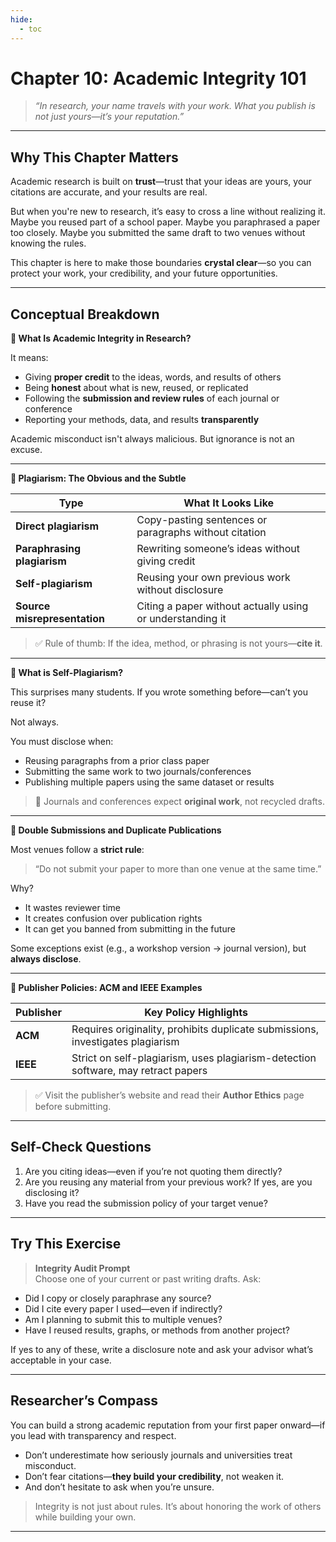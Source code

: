 ```yaml
---
hide:
  - toc
---
```


# Chapter 10: Academic Integrity 101

> *“In research, your name travels with your work. What you publish is not just yours—it’s your reputation.”*

---

## Why This Chapter Matters

Academic research is built on **trust**—trust that your ideas are yours, your citations are accurate, and your results are real.

But when you're new to research, it’s easy to cross a line without realizing it. Maybe you reused part of a school paper. Maybe you paraphrased a paper too closely. Maybe you submitted the same draft to two venues without knowing the rules.

This chapter is here to make those boundaries **crystal clear**—so you can protect your work, your credibility, and your future opportunities.

---

## Conceptual Breakdown

**🔹 What Is Academic Integrity in Research?**

It means:

- Giving **proper credit** to the ideas, words, and results of others  
- Being **honest** about what is new, reused, or replicated  
- Following the **submission and review rules** of each journal or conference  
- Reporting your methods, data, and results **transparently**

Academic misconduct isn't always malicious. But ignorance is not an excuse.  

---

**🔹 Plagiarism: The Obvious and the Subtle**

| Type                  | What It Looks Like                                                   |
|-----------------------|----------------------------------------------------------------------|
| **Direct plagiarism** | Copy-pasting sentences or paragraphs without citation                |
| **Paraphrasing plagiarism** | Rewriting someone’s ideas without giving credit            |
| **Self-plagiarism**   | Reusing your own previous work without disclosure                    |
| **Source misrepresentation** | Citing a paper without actually using or understanding it |

> ✅ Rule of thumb: If the idea, method, or phrasing is not yours—**cite it**.

---

**🔹 What is Self-Plagiarism?**

This surprises many students. If you wrote something before—can’t you reuse it?

Not always.

You must disclose when:

- Reusing paragraphs from a prior class paper  
- Submitting the same work to two journals/conferences  
- Publishing multiple papers using the same dataset or results

> 📌 Journals and conferences expect **original work**, not recycled drafts.

---

**🔹 Double Submissions and Duplicate Publications**

Most venues follow a **strict rule**:  
> “Do not submit your paper to more than one venue at the same time.”

Why?

- It wastes reviewer time  
- It creates confusion over publication rights  
- It can get you banned from submitting in the future

Some exceptions exist (e.g., a workshop version → journal version), but **always disclose**.

---

**🔹 Publisher Policies: ACM and IEEE Examples**

| Publisher | Key Policy Highlights                                                                 |
|-----------|----------------------------------------------------------------------------------------|
| **ACM**   | Requires originality, prohibits duplicate submissions, investigates plagiarism        |
| **IEEE**  | Strict on self-plagiarism, uses plagiarism-detection software, may retract papers     |

> ✅ Visit the publisher’s website and read their **Author Ethics** page before submitting.

---

## Self-Check Questions

1. Are you citing ideas—even if you’re not quoting them directly?
2. Are you reusing any material from your previous work? If yes, are you disclosing it?
3. Have you read the submission policy of your target venue?

---

## Try This Exercise

> **Integrity Audit Prompt**  
> Choose one of your current or past writing drafts. Ask:

- Did I copy or closely paraphrase any source?
- Did I cite every paper I used—even if indirectly?
- Am I planning to submit this to multiple venues?
- Have I reused results, graphs, or methods from another project?

If yes to any of these, write a disclosure note and ask your advisor what’s acceptable in your case.

---

## Researcher’s Compass

You can build a strong academic reputation from your first paper onward—if you lead with transparency and respect.

- Don’t underestimate how seriously journals and universities treat misconduct.
- Don’t fear citations—**they build your credibility**, not weaken it.
- And don’t hesitate to ask when you’re unsure.

> Integrity is not just about rules. It’s about honoring the work of others while building your own.

---

